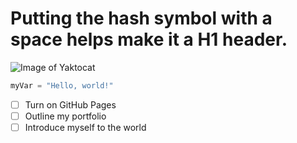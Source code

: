 # Putting the hash symbol with a space helps make it a H1 header.
![Image of Yaktocat](https://octodex.github.com/images/yaktocat.png)
``` python
myVar = "Hello, world!"
```
- [ ] Turn on GitHub Pages
- [ ] Outline my portfolio
- [ ] Introduce myself to the world
